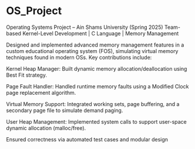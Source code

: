 # OS_Project
Operating Systems Project – Ain Shams University (Spring 2025)
Team-based Kernel-Level Development | C Language | Memory Management

Designed and implemented advanced memory management features in a custom educational operating system (FOS), simulating virtual memory techniques found in modern OSs. Key contributions include:

Kernel Heap Manager: Built dynamic memory allocation/deallocation using Best Fit strategy.

Page Fault Handler: Handled runtime memory faults using a Modified Clock page replacement algorithm.

Virtual Memory Support: Integrated working sets, page buffering, and a secondary page file to simulate demand paging.

User Heap Management: Implemented system calls to support user-space dynamic allocation (malloc/free).

Ensured correctness via automated test cases and modular design
